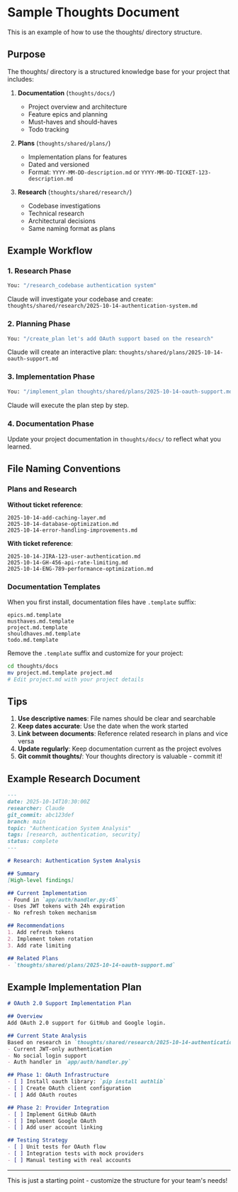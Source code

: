# Sample Thoughts Document

This is an example of how to use the thoughts/ directory structure.

## Purpose

The thoughts/ directory is a structured knowledge base for your project that includes:

1. **Documentation** (`thoughts/docs/`)
   - Project overview and architecture
   - Feature epics and planning
   - Must-haves and should-haves
   - Todo tracking

2. **Plans** (`thoughts/shared/plans/`)
   - Implementation plans for features
   - Dated and versioned
   - Format: `YYYY-MM-DD-description.md` or `YYYY-MM-DD-TICKET-123-description.md`

3. **Research** (`thoughts/shared/research/`)
   - Codebase investigations
   - Technical research
   - Architectural decisions
   - Same naming format as plans

## Example Workflow

### 1. Research Phase

```bash
You: "/research_codebase authentication system"
```

Claude will investigate your codebase and create:
`thoughts/shared/research/2025-10-14-authentication-system.md`

### 2. Planning Phase

```bash
You: "/create_plan let's add OAuth support based on the research"
```

Claude will create an interactive plan:
`thoughts/shared/plans/2025-10-14-oauth-support.md`

### 3. Implementation Phase

```bash
You: "/implement_plan thoughts/shared/plans/2025-10-14-oauth-support.md"
```

Claude will execute the plan step by step.

### 4. Documentation Phase

Update your project documentation in `thoughts/docs/` to reflect what you learned.

## File Naming Conventions

### Plans and Research

**Without ticket reference**:
```
2025-10-14-add-caching-layer.md
2025-10-14-database-optimization.md
2025-10-14-error-handling-improvements.md
```

**With ticket reference**:
```
2025-10-14-JIRA-123-user-authentication.md
2025-10-14-GH-456-api-rate-limiting.md
2025-10-14-ENG-789-performance-optimization.md
```

### Documentation Templates

When you first install, documentation files have `.template` suffix:
```
epics.md.template
musthaves.md.template
project.md.template
shouldhaves.md.template
todo.md.template
```

Remove the `.template` suffix and customize for your project:
```bash
cd thoughts/docs
mv project.md.template project.md
# Edit project.md with your project details
```

## Tips

1. **Use descriptive names**: File names should be clear and searchable
2. **Keep dates accurate**: Use the date when the work started
3. **Link between documents**: Reference related research in plans and vice versa
4. **Update regularly**: Keep documentation current as the project evolves
5. **Git commit thoughts/**: Your thoughts directory is valuable - commit it!

## Example Research Document

```markdown
---
date: 2025-10-14T10:30:00Z
researcher: Claude
git_commit: abc123def
branch: main
topic: "Authentication System Analysis"
tags: [research, authentication, security]
status: complete
---

# Research: Authentication System Analysis

## Summary
[High-level findings]

## Current Implementation
- Found in `app/auth/handler.py:45`
- Uses JWT tokens with 24h expiration
- No refresh token mechanism

## Recommendations
1. Add refresh tokens
2. Implement token rotation
3. Add rate limiting

## Related Plans
- `thoughts/shared/plans/2025-10-14-oauth-support.md`
```

## Example Implementation Plan

```markdown
# OAuth 2.0 Support Implementation Plan

## Overview
Add OAuth 2.0 support for GitHub and Google login.

## Current State Analysis
Based on research in `thoughts/shared/research/2025-10-14-authentication-system.md`:
- Current JWT-only authentication
- No social login support
- Auth handler in `app/auth/handler.py`

## Phase 1: OAuth Infrastructure
- [ ] Install oauth library: `pip install authlib`
- [ ] Create OAuth client configuration
- [ ] Add OAuth routes

## Phase 2: Provider Integration
- [ ] Implement GitHub OAuth
- [ ] Implement Google OAuth
- [ ] Add user account linking

## Testing Strategy
- [ ] Unit tests for OAuth flow
- [ ] Integration tests with mock providers
- [ ] Manual testing with real accounts
```

---

This is just a starting point - customize the structure for your team's needs!
